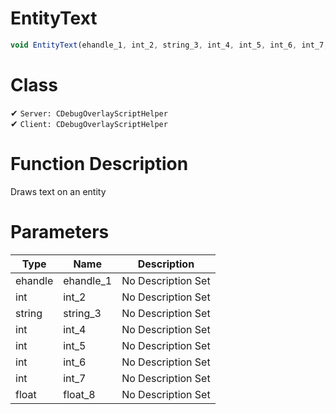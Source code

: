 # EntityText
```js
void EntityText(ehandle_1, int_2, string_3, int_4, int_5, int_6, int_7, float_8)
```
# Class
✔ `Server: CDebugOverlayScriptHelper`  
✔ `Client: CDebugOverlayScriptHelper`  

# Function Description
Draws text on an entity
# Parameters
Type|Name|Description
--|--|--
ehandle|ehandle_1|No Description Set
int|int_2|No Description Set
string|string_3|No Description Set
int|int_4|No Description Set
int|int_5|No Description Set
int|int_6|No Description Set
int|int_7|No Description Set
float|float_8|No Description Set
